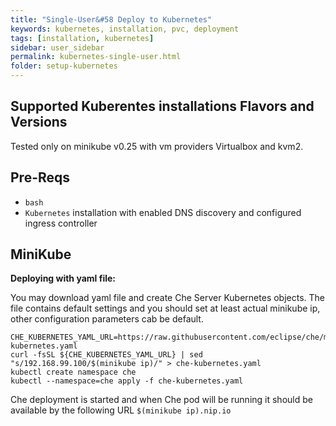 ```yaml
---
title: "Single-User&#58 Deploy to Kubernetes"
keywords: kubernetes, installation, pvc, deployment
tags: [installation, kubernetes]
sidebar: user_sidebar
permalink: kubernetes-single-user.html
folder: setup-kubernetes
---
```

## Supported Kuberentes installations Flavors and Versions

Tested only on minikube v0.25 with vm providers Virtualbox and kvm2.

## Pre-Reqs

* `bash`
* `Kubernetes` installation with enabled DNS discovery and configured ingress controller

## MiniKube

**Deploying with yaml file:**

You may download yaml file and create Che Server Kubernetes objects. The file contains default settings and you should set at least actual minikube ip, other configuration parameters cab be default.

```shell
CHE_KUBERNETES_YAML_URL=https://raw.githubusercontent.com/eclipse/che/master/dockerfiles/init/modules/kubernetes/files/che-kubernetes.yaml
curl -fsSL ${CHE_KUBERNETES_YAML_URL} | sed "s/192.168.99.100/$(minikube ip)/" > che-kubernetes.yaml
kubectl create namespace che
kubectl --namespace=che apply -f che-kubernetes.yaml
```
Che deployment is started and when Che pod will be running it should be available by the following URL `$(minikube ip).nip.io`
